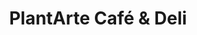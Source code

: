 ---
title: "PlantArte Café & Deli"
url: /tijuana/plantarte-cafe-y-deli/
shop: centro de jardinería
---